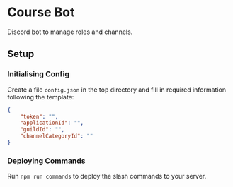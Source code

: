# Course Bot
Discord bot to manage roles and channels.

## Setup

### Initialising Config
Create a file `config.json` in the top directory and fill in required information following the template:

```json
{
    "token": "",
    "applicationId": "",
    "guildId": "",
    "channelCategoryId": ""
}
```

### Deploying Commands
Run `npm run commands` to deploy the slash commands to your server.
